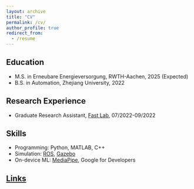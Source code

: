 ```yaml
---
layout: archive
title: "CV"
permalink: /cv/
author_profile: true
redirect_from:
  - /resume
---
```


## Education
* M.S. in Erneubare Energieversorgung, RWTH-Aachen, 2025 (Expected)
* B.S. in Automation, Zhejiang University, 2022

## Research Experience
* Graduate Research Assistant, [Fast Lab](http://zju-fast.com/), 07/2022-09/2022
  
## Skills
* Programming: Python, MATLAB, C++
* Simulation: [ROS](http://wiki.ros.org/), [Gazebo](https://gazebosim.org/home)
* On-device ML: [MediaPipe](https://developers.google.com/mediapipe), Google for Developers

## [Links](https://github.com/githuber1218/githuber1218.github.io/blob/master/_pages/CV_en.pdf)
